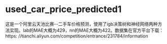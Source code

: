 # used_car_price_predicted1
这是一个阿里云天池比赛--二手车价格预测，使用了igb决策树和神经网络两种方法实现。lab的MAE大概为429，nn的MAE大概为422。数据集在官方平台下载：https: //tianchi.aliyun.com/competition/entrance/231784/information
